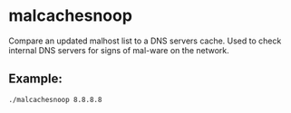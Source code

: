 malcachesnoop
=============

Compare an updated malhost list to a DNS servers cache.
Used to check internal DNS servers for signs of mal-ware on the network.

## Example:

```shell
./malcachesnoop 8.8.8.8
```


